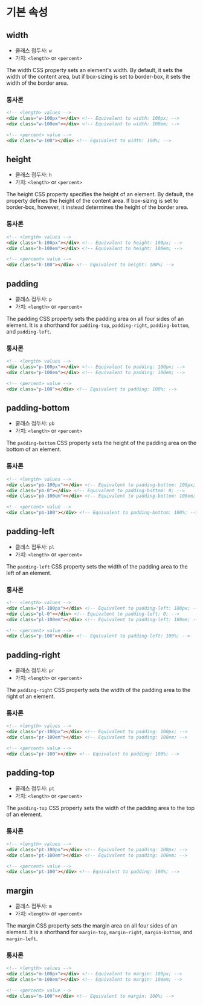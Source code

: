 # 기본 속성

## width

- 클래스 접두사: `w`
- 가치: `<length>` or `<percent>`

The width CSS property sets an element's width. By default, it sets the width of the content area, but if box-sizing is set to border-box, it sets the width of the border area.

### 통사론
```html
<!-- <length> values -->
<div class="w-100px"></div> <!-- Equivalent to width: 100px; -->
<div class="w-100em"></div> <!-- Equivalent to width: 100em; -->

<!-- <percent> value -->
<div class="w-100"></div> <!-- Equivalent to width: 100%; -->
```

## height
- 클래스 접두사: `h`
- 가치: `<length>` or `<percent>`

The height CSS property specifies the height of an element. By default, the property defines the height of the content area. If box-sizing is set to border-box, however, it instead determines the height of the border area.

### 통사론
```html
<!-- <length> values -->
<div class="h-100px"></div> <!-- Equivalent to height: 100px; -->
<div class="h-100em"></div> <!-- Equivalent to height: 100em; -->

<!-- <percent> value -->
<div class="h-100"></div> <!-- Equivalent to height: 100%; -->
```

## padding
- 클래스 접두사: `p`
- 가치: `<length>` or `<percent>`

The padding CSS property sets the padding area on all four sides of an element. It is a shorthand for `padding-top`, `padding-right`, `padding-bottom`, and `padding-left`.

### 통사론
```html
<!-- <length> values -->
<div class="p-100px"></div> <!-- Equivalent to padding: 100px; -->
<div class="p-100em"></div> <!-- Equivalent to padding: 100em; -->

<!-- <percent> value -->
<div class="p-100"></div> <!-- Equivalent to padding: 100%; -->
```
## padding-bottom
- 클래스 접두사: `pb`
- 가치: `<length>` or `<percent>`

The `padding-bottom` CSS property sets the height of the padding area on the bottom of an element.

### 통사론
```html
<!-- <length> values -->
<div class="pb-100px"></div> <!-- Equivalent to padding-bottom: 100px; -->
<div class="pb-0"></div> <!-- Equivalent to padding-bottom: 0; -->
<div class="pb-100em"></div> <!-- Equivalent to padding-bottom: 100em; -->

<!-- <percent> value -->
<div class="pb-100"></div> <!-- Equivalent to padding-bottom: 100%; -->
```
## padding-left
- 클래스 접두사: `pl`
- 가치: `<length>` or `<percent>`

The `padding-left` CSS property sets the width of the padding area to the left of an element.

### 통사론
```html
<!-- <length> values -->
<div class="pl-100px"></div> <!-- Equivalent to padding-left: 100px; -->
<div class="pl-0"></div> <!-- Equivalent to padding-left: 0; -->
<div class="pl-100em"></div> <!-- Equivalent to padding-left: 100em; -->

<!-- <percent> value -->
<div class="p-100"></div> <!-- Equivalent to padding-left: 100%; -->
```
## padding-right
- 클래스 접두사: `pr`
- 가치: `<length>` or `<percent>`

The `padding-right` CSS property sets the width of the padding area to the right of an element.

### 통사론
```html
<!-- <length> values -->
<div class="pr-100px"></div> <!-- Equivalent to padding: 100px; -->
<div class="pr-100em"></div> <!-- Equivalent to padding: 100em; -->

<!-- <percent> value -->
<div class="pr-100"></div> <!-- Equivalent to padding: 100%; -->
```
## padding-top
- 클래스 접두사: `pt`
- 가치: `<length>` or `<percent>`

The `padding-top` CSS property sets the width of the padding area to the top of an element.

### 통사론
```html
<!-- <length> values -->
<div class="pt-100px"></div> <!-- Equivalent to padding: 100px; -->
<div class="pt-100em"></div> <!-- Equivalent to padding: 100em; -->

<!-- <percent> value -->
<div class="pt-100"></div> <!-- Equivalent to padding: 100%; -->
```

## margin
- 클래스 접두사: `m`
- 가치: `<length>` or `<percent>`

The margin CSS property sets the margin area on all four sides of an element. It is a shorthand for `margin-top`, `margin-right`, `margin-bottom`, and `margin-left`.

### 통사론
```html
<!-- <length> values -->
<div class="m-100px"></div> <!-- Equivalent to margin: 100px; -->
<div class="m-100em"></div> <!-- Equivalent to margin: 100em; -->

<!-- <percent> value -->
<div class="m-100"></div> <!-- Equivalent to margin: 100%; -->
```
